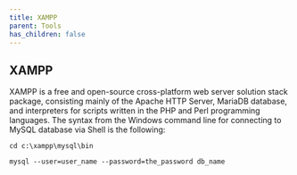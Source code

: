 ```yaml
---
title: XAMPP
parent: Tools
has_children: false
---
```


## XAMPP
XAMPP is a free and open-source cross-platform web server solution stack package, consisting mainly of the Apache HTTP Server, MariaDB database, and interpreters for scripts written in the PHP and Perl programming languages. The syntax from the Windows command line for connecting to MySQL database via Shell is the following:

`cd c:\xampp\mysql\bin`

`mysql --user=user_name --password=the_password db_name`